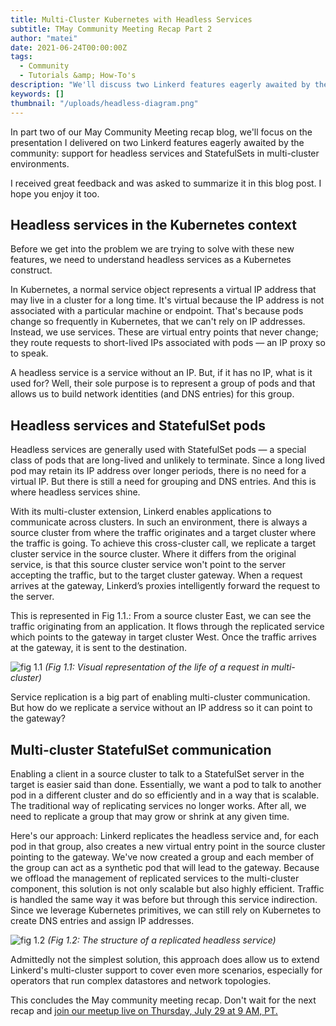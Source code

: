 ```yaml
---
title: Multi-Cluster Kubernetes with Headless Services
subtitle: TMay Community Meeting Recap Part 2
author: "matei"
date: 2021-06-24T00:00:00Z
tags:
  - Community
  - Tutorials &amp; How-To's
description: "We'll discuss two Linkerd features eagerly awaited by the community:  support for headless services and StatefulSets in multi-cluster environments."
keywords: []
thumbnail: "/uploads/headless-diagram.png"
---
```


In part two of our May Community Meeting recap blog, we'll focus on the
presentation I delivered on two Linkerd features eagerly awaited by the
community: support for headless services and StatefulSets in multi-cluster
environments.

I received great feedback and was asked to summarize it in this blog post.  I
hope you enjoy it too.

## Headless services in the Kubernetes context

Before we get into the problem we are trying to solve with these new features,
we need to understand headless services as a Kubernetes construct.

In Kubernetes, a normal service object represents a virtual IP address that may
live in a cluster for a long time. It's virtual because the IP address is not
associated with a particular machine or endpoint. That's because pods change so
frequently in Kubernetes, that we can't rely on IP addresses.  Instead, we use
services. These are virtual entry points that never change; they route requests
to short-lived IPs associated with pods — an IP proxy so to speak.

A headless service is a service without an IP. But, if it has no IP, what is it
used for? Well, their sole purpose is to represent a group of pods and that
allows us to build network identities (and DNS entries) for this group.

## Headless services and StatefulSet pods

Headless services are generally used with StatefulSet pods — a special class of
pods that are long-lived and unlikely to terminate. Since a long lived pod may
retain its IP address over longer periods, there is no need for a virtual IP.
But there is still a need for grouping and DNS entries. And this is where
headless services shine.

With its multi-cluster extension, Linkerd enables applications to communicate
across clusters. In such an environment, there is always a source cluster from
where the traffic originates and a target cluster where the traffic is going.
To achieve this cross-cluster call, we replicate a target cluster service in
the source cluster. Where it differs from the original service, is that this
source cluster service won't point to the server accepting the traffic, but to
the target cluster gateway. When a request arrives at the gateway, Linkerd’s
proxies intelligently forward the request to the server.

This is represented in Fig 1.1.: From a source cluster East, we can see the
traffic originating from an application. It flows through the replicated
service which points to the gateway in target cluster West. Once the traffic
arrives at the gateway, it is sent to the destination.

![fig 1.1](/images/multicluster/sset-blog-11.png) *(Fig 1.1: Visual
representation of the life of a request in multi-cluster)*

Service replication is a big part of enabling multi-cluster communication. But
how do we replicate a service without an IP address so it can point to the
gateway?

## Multi-cluster StatefulSet communication

Enabling a client in a source cluster to talk to a StatefulSet server in the
target is easier said than done. Essentially, we want a pod to talk to another
pod in a different cluster and do so efficiently and in a way that is scalable.
The traditional way of replicating services no longer works. After all, we need
to replicate a group that may grow or shrink at any given time.

Here's our approach: Linkerd replicates the headless service and, for each pod
in that group, also creates a new virtual entry point in the source cluster
pointing to the gateway. We've now created a group and each member of the group
can act as a synthetic pod that will lead to the gateway. Because we offload
the management of replicated services to the multi-cluster component, this
solution is not only scalable but also highly efficient. Traffic is handled the
same way it was before but through this service indirection. Since we leverage
Kubernetes primitives, we can still rely on Kubernetes to create DNS entries
and assign IP addresses.

![fig 1.2](/images/multicluster/sset-blog-12.png) *(Fig 1.2: The
structure of a replicated headless service)*

Admittedly not the simplest solution, this approach does allow us to extend
Linkerd's multi-cluster support to cover even more scenarios, especially for
operators that run complex datastores and network topologies.

This concludes the May community meeting recap. Don't wait for the next recap
and [join our meetup live on Thursday, July 29 at 9 AM,
PT.](https://community.cncf.io/events/details/cncf-linkerd-community-presents-july-linkerd-online-community-meetup/)
